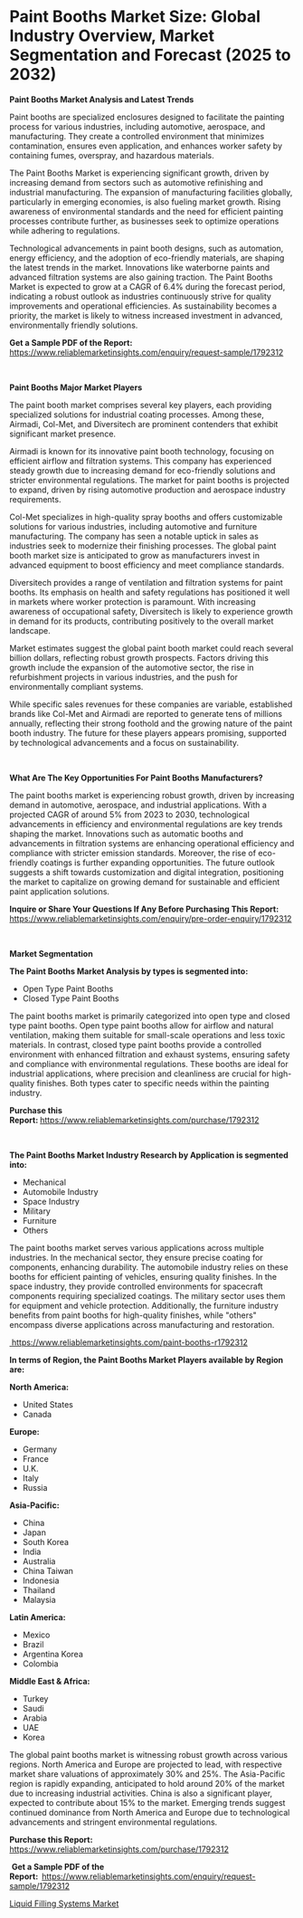 <p><h1>Paint Booths Market Size: Global Industry Overview, Market Segmentation and Forecast (2025 to 2032)</h1></p><p><strong>Paint Booths Market Analysis and Latest Trends</strong></p>
<p><p>Paint booths are specialized enclosures designed to facilitate the painting process for various industries, including automotive, aerospace, and manufacturing. They create a controlled environment that minimizes contamination, ensures even application, and enhances worker safety by containing fumes, overspray, and hazardous materials.</p><p>The Paint Booths Market is experiencing significant growth, driven by increasing demand from sectors such as automotive refinishing and industrial manufacturing. The expansion of manufacturing facilities globally, particularly in emerging economies, is also fueling market growth. Rising awareness of environmental standards and the need for efficient painting processes contribute further, as businesses seek to optimize operations while adhering to regulations.</p><p>Technological advancements in paint booth designs, such as automation, energy efficiency, and the adoption of eco-friendly materials, are shaping the latest trends in the market. Innovations like waterborne paints and advanced filtration systems are also gaining traction. The Paint Booths Market is expected to grow at a CAGR of 6.4% during the forecast period, indicating a robust outlook as industries continuously strive for quality improvements and operational efficiencies. As sustainability becomes a priority, the market is likely to witness increased investment in advanced, environmentally friendly solutions.</p></p>
<p><strong>Get a Sample PDF of the Report:&nbsp;</strong> <a href="https://www.reliablemarketinsights.com/enquiry/request-sample/1792312?utm_campaign=2210&utm_medium=2&utm_source=Github&utm_content=ia&utm_term=10042025&utm_id=paint-booths">https://www.reliablemarketinsights.com/enquiry/request-sample/1792312</a></p>
<p>&nbsp;</p>
<p><strong>Paint Booths Major Market Players</strong></p>
<p><p>The paint booth market comprises several key players, each providing specialized solutions for industrial coating processes. Among these, Airmadi, Col-Met, and Diversitech are prominent contenders that exhibit significant market presence.</p><p>Airmadi is known for its innovative paint booth technology, focusing on efficient airflow and filtration systems. This company has experienced steady growth due to increasing demand for eco-friendly solutions and stricter environmental regulations. The market for paint booths is projected to expand, driven by rising automotive production and aerospace industry requirements.</p><p>Col-Met specializes in high-quality spray booths and offers customizable solutions for various industries, including automotive and furniture manufacturing. The company has seen a notable uptick in sales as industries seek to modernize their finishing processes. The global paint booth market size is anticipated to grow as manufacturers invest in advanced equipment to boost efficiency and meet compliance standards.</p><p>Diversitech provides a range of ventilation and filtration systems for paint booths. Its emphasis on health and safety regulations has positioned it well in markets where worker protection is paramount. With increasing awareness of occupational safety, Diversitech is likely to experience growth in demand for its products, contributing positively to the overall market landscape.</p><p>Market estimates suggest the global paint booth market could reach several billion dollars, reflecting robust growth prospects. Factors driving this growth include the expansion of the automotive sector, the rise in refurbishment projects in various industries, and the push for environmentally compliant systems.</p><p>While specific sales revenues for these companies are variable, established brands like Col-Met and Airmadi are reported to generate tens of millions annually, reflecting their strong foothold and the growing nature of the paint booth industry. The future for these players appears promising, supported by technological advancements and a focus on sustainability.</p></p>
<p>&nbsp;</p>
<p><strong>What Are The Key Opportunities For Paint Booths Manufacturers?</strong></p>
<p><p>The paint booths market is experiencing robust growth, driven by increasing demand in automotive, aerospace, and industrial applications. With a projected CAGR of around 5% from 2023 to 2030, technological advancements in efficiency and environmental regulations are key trends shaping the market. Innovations such as automatic booths and advancements in filtration systems are enhancing operational efficiency and compliance with stricter emission standards. Moreover, the rise of eco-friendly coatings is further expanding opportunities. The future outlook suggests a shift towards customization and digital integration, positioning the market to capitalize on growing demand for sustainable and efficient paint application solutions.</p></p>
<p><strong>Inquire or Share Your Questions If Any Before Purchasing This Report:</strong> <a href="https://www.reliablemarketinsights.com/enquiry/pre-order-enquiry/1792312?utm_campaign=2210&utm_medium=2&utm_source=Github&utm_content=ia&utm_term=10042025&utm_id=paint-booths">https://www.reliablemarketinsights.com/enquiry/pre-order-enquiry/1792312</a></p>
<p>&nbsp;</p>
<p><strong>Market Segmentation</strong></p>
<p><strong>The Paint Booths Market Analysis by types is segmented into:</strong></p>
<p><ul><li>Open Type Paint Booths</li><li>Closed Type Paint Booths</li></ul></p>
<p><p>The paint booths market is primarily categorized into open type and closed type paint booths. Open type paint booths allow for airflow and natural ventilation, making them suitable for small-scale operations and less toxic materials. In contrast, closed type paint booths provide a controlled environment with enhanced filtration and exhaust systems, ensuring safety and compliance with environmental regulations. These booths are ideal for industrial applications, where precision and cleanliness are crucial for high-quality finishes. Both types cater to specific needs within the painting industry.</p></p>
<p><strong>Purchase this Report:&nbsp;</strong><a href="https://www.reliablemarketinsights.com/purchase/1792312?utm_campaign=2210&utm_medium=2&utm_source=Github&utm_content=ia&utm_term=10042025&utm_id=paint-booths">https://www.reliablemarketinsights.com/purchase/1792312</a></p>
<p>&nbsp;</p>
<p><strong>The Paint Booths Market Industry Research by Application is segmented into:</strong></p>
<p><ul><li>Mechanical</li><li>Automobile Industry</li><li>Space Industry</li><li>Military</li><li>Furniture</li><li>Others</li></ul></p>
<p><p>The paint booths market serves various applications across multiple industries. In the mechanical sector, they ensure precise coating for components, enhancing durability. The automobile industry relies on these booths for efficient painting of vehicles, ensuring quality finishes. In the space industry, they provide controlled environments for spacecraft components requiring specialized coatings. The military sector uses them for equipment and vehicle protection. Additionally, the furniture industry benefits from paint booths for high-quality finishes, while "others" encompass diverse applications across manufacturing and restoration.</p></p>
<p><a href="https://www.reliablemarketinsights.com/paint-booths-r1792312?utm_campaign=2210&utm_medium=2&utm_source=Github&utm_content=ia&utm_term=10042025&utm_id=paint-booths">&nbsp;https://www.reliablemarketinsights.com/paint-booths-r1792312</a></p>
<p><strong>In terms of Region, the Paint Booths Market Players available by Region are:</strong></p>
<p>
    <p> <strong> North America: </strong>
        <ul>
            <li>United States</li>
            <li>Canada</li>
        </ul>
        </p> 
    <p> <strong> Europe: </strong>
        <ul>
            <li>Germany</li>
            <li>France</li>
            <li>U.K.</li>
            <li>Italy</li>
            <li>Russia</li>
        </ul>
        </p> 
    <p> <strong> Asia-Pacific: </strong>
        <ul>
            <li>China</li>
            <li>Japan</li>
            <li>South Korea</li>
            <li>India</li>
            <li>Australia</li>
            <li>China Taiwan</li>
            <li>Indonesia</li>
            <li>Thailand</li>
            <li>Malaysia</li>
        </ul>
        </p> 
    <p> <strong> Latin America: </strong>
        <ul>
            <li>Mexico</li>
            <li>Brazil</li>
            <li>Argentina Korea</li>
            <li>Colombia</li>
        </ul>
        </p> 
    <p> <strong> Middle East & Africa: </strong>
        <ul>
            <li>Turkey</li>
            <li>Saudi</li>
            <li>Arabia</li>
            <li>UAE</li>
            <li>Korea</li>
        </ul>
    </p>
    </p>
<p><p>The global paint booths market is witnessing robust growth across various regions. North America and Europe are projected to lead, with respective market share valuations of approximately 30% and 25%. The Asia-Pacific region is rapidly expanding, anticipated to hold around 20% of the market due to increasing industrial activities. China is also a significant player, expected to contribute about 15% to the market. Emerging trends suggest continued dominance from North America and Europe due to technological advancements and stringent environmental regulations.</p></p>
<p><strong>Purchase this Report: </strong><a href="https://www.reliablemarketinsights.com/purchase/1792312?utm_campaign=2210&utm_medium=2&utm_source=Github&utm_content=ia&utm_term=10042025&utm_id=paint-booths">https://www.reliablemarketinsights.com/purchase/1792312</a></p>
<p>&nbsp;<strong>Get a Sample PDF of the Report:&nbsp;&nbsp;</strong><a href="https://www.reliablemarketinsights.com/enquiry/request-sample/1792312?utm_campaign=2210&utm_medium=2&utm_source=Github&utm_content=ia&utm_term=10042025&utm_id=paint-booths">https://www.reliablemarketinsights.com/enquiry/request-sample/1792312</a></p>
<p><strong></strong></p>
<p><p><a href="https://github.com/seibttullyjh/Market-Research-Report-List-1/blob/main/liquid-filling-systems-market.md?utm_campaign=2210&utm_medium=2&utm_source=Github&utm_content=ia&utm_term=10042025&utm_id=paint-booths">Liquid Filling Systems Market</a></p></p>